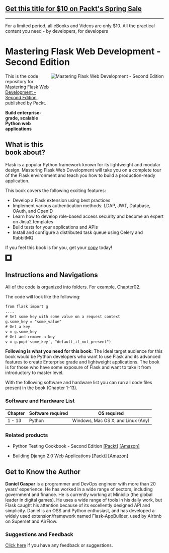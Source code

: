 ## [Get this title for $10 on Packt's Spring Sale](https://www.packt.com/B10232?utm_source=github&utm_medium=packt-github-repo&utm_campaign=spring_10_dollar_2022)
-----
For a limited period, all eBooks and Videos are only $10. All the practical content you need \- by developers, for developers

# Mastering Flask Web Development - Second Edition

<a href="https://www.packtpub.com/web-development/hands-web-development-flask-second-edition?utm_source=github&utm_medium=repository&utm_campaign=9781788995405"><img src="https://www.packtpub.com/media/catalog/product/cache/e4d64343b1bc593f1c5348fe05efa4a6/b/1/b10232.png" alt="Mastering Flask Web Development - Second Edition" height="256px" align="right"></a>

This is the code repository for [Mastering Flask Web Development - Second Edition](https://www.packtpub.com/web-development/hands-web-development-flask-second-edition?utm_source=github&utm_medium=repository&utm_campaign=9781788995405), published by Packt.

**Build enterprise-grade, scalable Python web applications**

## What is this book about?
Flask is a popular Python framework known for its lightweight and modular design. Mastering Flask Web Development will take you on a complete tour of the Flask environment and teach you how to build a production-ready application. 

This book covers the following exciting features:
* Develop a Flask extension using best practices
* Implement various authentication methods: LDAP, JWT, Database, OAuth, and OpenID
* Learn how to develop role-based access security and become an expert on Jinja2 templates
* Build tests for your applications and APIs
* Install and configure a distributed task queue using Celery and RabbitMQ

If you feel this book is for you, get your [copy](https://www.amazon.com/dp/1788995406) today!

<a href="https://www.packtpub.com/?utm_source=github&utm_medium=banner&utm_campaign=GitHubBanner"><img src="https://raw.githubusercontent.com/PacktPublishing/GitHub/master/GitHub.png" 
alt="https://www.packtpub.com/" border="5" /></a>


## Instructions and Navigations
All of the code is organized into folders. For example, Chapter02.

The code will look like the following:
```
from flask import g
....
# Set some key with some value on a request context
g.some_key = "some_value"
# Get a key
v = g.some_key
# Get and remove a key
v = g.pop('some_key', "default_if_not_present")
```

**Following is what you need for this book:**
The ideal target audience for this book would be Python developers who want to use Flask and its advanced features to create Enterprise grade and lightweight applications. The book is for those who have some exposure of Flask and want to take it from introductory to master level.

With the following software and hardware list you can run all code files present in the book (Chapter 1-13).

### Software and Hardware List

| Chapter  | Software required                   | OS required                        |
| -------- | ------------------------------------| -----------------------------------|
| 1 - 13   | Python                              | Windows, Mac OS X, and Linux (Any) |

### Related products <Other books you may enjoy>
* Python Testing Cookbook - Second Edition [[Packt]](https://www.packtpub.com/application-development/python-testing-cookbook-second-edition?utm_source=github&utm_medium=repository&utm_campaign=9781787122529) [[Amazon]](https://www.amazon.com/dp/1787122522)

* Building Django 2.0 Web Applications [[Packt]](https://www.packtpub.com/web-development/building-django-20-web-applications?utm_source=github&utm_medium=repository&utm_campaign=9781787286214) [[Amazon]](https://www.amazon.com/dp/1787286215)

## Get to Know the Author
**Daniel Gaspar**
is a programmer and DevOps engineer with more than 20 years' experience. He has worked in a wide range of sectors, including government and finance. He is currently working at Miniclip (the global leader in digital games). He uses a wide range of tools in his daily work, but Flask caught his attention because of its excellently designed API and simplicity. Daniel is an OSS and Python enthusiast, and has developed a widely used extension/framework named Flask-AppBuilder, used by Airbnb on Superset and AirFlow.

### Suggestions and Feedback
[Click here](https://docs.google.com/forms/d/e/1FAIpQLSdy7dATC6QmEL81FIUuymZ0Wy9vH1jHkvpY57OiMeKGqib_Ow/viewform) if you have any feedback or suggestions.
